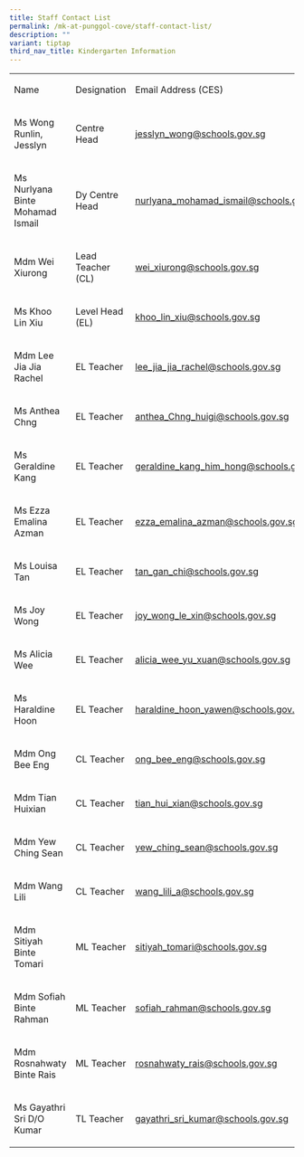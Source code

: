 ```yaml
---
title: Staff Contact List
permalink: /mk-at-punggol-cove/staff-contact-list/
description: ""
variant: tiptap
third_nav_title: Kindergarten Information
---
```

<table><tbody><tr><td rowspan="1" colspan="1"><p>Name</p></td><td rowspan="1" colspan="1"><p>Designation</p></td><td rowspan="1" colspan="1"><p>Email Address (CES)</p></td></tr><tr><td rowspan="1" colspan="1"><p>Ms Wong Runlin, Jesslyn</p></td><td rowspan="1" colspan="1"><p>Centre Head</p></td><td rowspan="1" colspan="1"><p><a href="mailto:jesslyn_wong@schools.gov.sg" rel="noopener noreferrer nofollow" target="_blank">jesslyn_wong@schools.gov.sg</a></p></td></tr><tr><td rowspan="1" colspan="1"><p>Ms Nurlyana Binte Mohamad Ismail</p></td><td rowspan="1" colspan="1"><p>Dy Centre Head</p></td><td rowspan="1" colspan="1"><p><a href="mailto:nurlyana_mohamad_ismail@schools.gov.sg" rel="noopener noreferrer nofollow" target="_blank">nurlyana_mohamad_ismail@schools.gov.sg</a></p></td></tr><tr><td rowspan="1" colspan="1"><p>Mdm Wei Xiurong</p></td><td rowspan="1" colspan="1"><p>Lead Teacher<br>(CL)</p></td><td rowspan="1" colspan="1"><p><a href="mailto:wei_xiurong@schools.gov.sg" rel="noopener noreferrer nofollow" target="_blank">wei_xiurong@schools.gov.sg</a></p></td></tr><tr><td rowspan="1" colspan="1"><p>Ms Khoo Lin Xiu</p></td><td rowspan="1" colspan="1"><p>Level Head (EL)</p></td><td rowspan="1" colspan="1"><p><a href="mailto:khoo_lin_xiu@schools.gov.sg" rel="noopener noreferrer nofollow" target="_blank">khoo_lin_xiu@schools.gov.sg</a></p></td></tr><tr><td rowspan="1" colspan="1"><p>Mdm Lee Jia Jia Rachel</p></td><td rowspan="1" colspan="1"><p>EL Teacher</p></td><td rowspan="1" colspan="1"><p><a href="mailto:lee_jia_jia_rachel@schools.gov.sg" rel="noopener noreferrer nofollow" target="_blank">lee_jia_jia_rachel@schools.gov.sg</a></p></td></tr><tr><td rowspan="1" colspan="1"><p>Ms Anthea Chng</p></td><td rowspan="1" colspan="1"><p>EL Teacher</p></td><td rowspan="1" colspan="1"><p><a href="mailto:anthea_Chng_huigi@schools.gov.sg" rel="noopener noreferrer nofollow" target="_blank">anthea_Chng_huigi@schools.gov.sg</a></p></td></tr><tr><td rowspan="1" colspan="1"><p>Ms Geraldine Kang</p></td><td rowspan="1" colspan="1"><p>EL Teacher</p></td><td rowspan="1" colspan="1"><p><a href="mailto:geraldine_kang_him_hong@schools.gov.sg" rel="noopener noreferrer nofollow" target="_blank">geraldine_kang_him_hong@schools.gov.sg</a></p></td></tr><tr><td rowspan="1" colspan="1"><p>Ms Ezza Emalina Azman</p></td><td rowspan="1" colspan="1"><p>EL Teacher</p></td><td rowspan="1" colspan="1"><p><a href="mailto:ezza_emalina_azman@schools.gov.sg" rel="noopener noreferrer nofollow" target="_blank">ezza_emalina_azman@schools.gov.sg</a></p></td></tr><tr><td rowspan="1" colspan="1"><p>Ms Louisa Tan</p></td><td rowspan="1" colspan="1"><p>EL Teacher</p></td><td rowspan="1" colspan="1"><p><a href="mailto:tan_gan_chi@schools.gov.sg" rel="noopener noreferrer nofollow" target="_blank">tan_gan_chi@schools.gov.sg</a></p></td></tr><tr><td rowspan="1" colspan="1"><p>Ms Joy Wong</p></td><td rowspan="1" colspan="1"><p>EL Teacher</p></td><td rowspan="1" colspan="1"><p><a href="mailto:joy_wong_le_xin@schools.gov.sg" rel="noopener noreferrer nofollow" target="_blank">joy_wong_le_xin@schools.gov.sg</a></p></td></tr><tr><td rowspan="1" colspan="1"><p>Ms Alicia Wee</p></td><td rowspan="1" colspan="1"><p>EL Teacher</p></td><td rowspan="1" colspan="1"><p><a href="mailto:alicia_wee_yu_xuan@schools.gov.sg" rel="noopener noreferrer nofollow" target="_blank">alicia_wee_yu_xuan@schools.gov.sg</a></p></td></tr><tr><td rowspan="1" colspan="1"><p>Ms Haraldine Hoon</p></td><td rowspan="1" colspan="1"><p>EL Teacher</p></td><td rowspan="1" colspan="1"><p><a href="mailto:Haraldine_Hoon_YaWen@schools.gov.sg" rel="noopener noreferrer nofollow" target="_blank">haraldine_hoon_yawen@schools.gov.sg</a></p></td></tr><tr><td rowspan="1" colspan="1"><p>Mdm Ong Bee Eng</p></td><td rowspan="1" colspan="1"><p>CL Teacher</p></td><td rowspan="1" colspan="1"><p><a href="mailto:ong_bee_eng@schools.gov.sg" rel="noopener noreferrer nofollow" target="_blank">ong_bee_eng@schools.gov.sg</a></p></td></tr><tr><td rowspan="1" colspan="1"><p>Mdm Tian Huixian</p></td><td rowspan="1" colspan="1"><p>CL Teacher</p></td><td rowspan="1" colspan="1"><p><a href="mailto:Tian_Hui_Xian@schools.gov.sg" rel="noopener noreferrer nofollow" target="_blank">tian_hui_xian@schools.gov.sg</a></p></td></tr><tr><td rowspan="1" colspan="1"><p>Mdm Yew Ching Sean</p></td><td rowspan="1" colspan="1"><p>CL Teacher</p></td><td rowspan="1" colspan="1"><p><a href="mailto:Yew_Ching_Sean@schools.gov.sg" rel="noopener noreferrer nofollow" target="_blank">yew_ching_sean@schools.gov.sg</a></p></td></tr><tr><td rowspan="1" colspan="1"><p>Mdm Wang Lili</p></td><td rowspan="1" colspan="1"><p>CL Teacher</p></td><td rowspan="1" colspan="1"><p><a href="mailto:Wang_Lili_A@schools.gov.sg" rel="noopener noreferrer nofollow" target="_blank">wang_lili_a@schools.gov.sg</a></p></td></tr><tr><td rowspan="1" colspan="1"><p>Mdm Sitiyah Binte Tomari</p></td><td rowspan="1" colspan="1"><p>ML Teacher</p></td><td rowspan="1" colspan="1"><p><a href="mailto:sitiyah_tomari@schools.gov.sg" rel="noopener noreferrer nofollow" target="_blank">sitiyah_tomari@schools.gov.sg</a></p></td></tr><tr><td rowspan="1" colspan="1"><p>Mdm Sofiah Binte Rahman</p></td><td rowspan="1" colspan="1"><p>ML Teacher</p></td><td rowspan="1" colspan="1"><p><a href="mailto:sofiah_rahman@schools.gov.sg" rel="noopener noreferrer nofollow" target="_blank">sofiah_rahman@schools.gov.sg</a></p></td></tr><tr><td rowspan="1" colspan="1"><p>Mdm Rosnahwaty Binte Rais</p></td><td rowspan="1" colspan="1"><p>ML Teacher</p></td><td rowspan="1" colspan="1"><p><a href="mailto:Rosnahwaty_Rais@schools.gov.sg" rel="noopener noreferrer nofollow" target="_blank">rosnahwaty_rais@schools.gov.sg</a></p></td></tr><tr><td rowspan="1" colspan="1"><p>Ms Gayathri Sri D/O Kumar</p></td><td rowspan="1" colspan="1"><p>TL Teacher</p></td><td rowspan="1" colspan="1"><p><a href="mailto:gayathri_sri_kumar@schools.gov.sg" rel="noopener noreferrer nofollow" target="_blank">gayathri_sri_kumar@schools.gov.sg</a></p></td></tr></tbody></table><p></p>